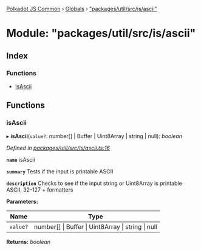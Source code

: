 [Polkadot JS Common](../README.md) › [Globals](../globals.md) › ["packages/util/src/is/ascii"](_packages_util_src_is_ascii_.md)

# Module: "packages/util/src/is/ascii"

## Index

### Functions

* [isAscii](_packages_util_src_is_ascii_.md#isascii)

## Functions

###  isAscii

▸ **isAscii**(`value?`: number[] | Buffer | Uint8Array | string | null): *boolean*

*Defined in [packages/util/src/is/ascii.ts:16](https://github.com/polkadot-js/common/blob/72281008/packages/util/src/is/ascii.ts#L16)*

**`name`** isAscii

**`summary`** Tests if the input is printable ASCII

**`description`** 
Checks to see if the input string or Uint8Array is printable ASCII, 32-127 + formatters

**Parameters:**

Name | Type |
------ | ------ |
`value?` | number[] &#124; Buffer &#124; Uint8Array &#124; string &#124; null |

**Returns:** *boolean*
